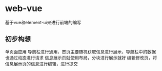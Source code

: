 # web-vue

基于vue和element-ui来进行前端的编写

## 初步构想
单页面应用
导航栏进行通用，首页主要随机获取信息进行展示，导航栏中的数据也通过动态进行请求
信息展示页就使用布局，分块进行展示就好
编辑修改页，将信息展示页的信息进行编辑，进行提交